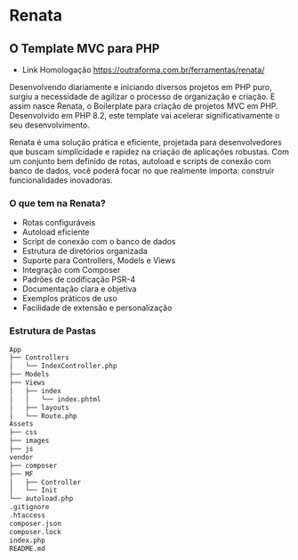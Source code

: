 # Renata

## O Template MVC para PHP

- Link Homologação https://outraforma.com.br/ferramentas/renata/

Desenvolvendo diariamente e iniciando diversos projetos em PHP puro, surgiu a necessidade de agilizar o processo de organização e criação. E assim nasce Renata, o Boilerplate para criação de projetos MVC em PHP. Desenvolvido em PHP 8.2, este template vai acelerar significativamente o seu desenvolvimento.

Renata é uma solução prática e eficiente, projetada para desenvolvedores que buscam simplicidade e rapidez na criação de aplicações robustas. Com um conjunto bem definido de rotas, autoload e scripts de conexão com banco de dados, você poderá focar no que realmente importa: construir funcionalidades inovadoras.

### O que tem na Renata?
- Rotas configuráveis
- Autoload eficiente
- Script de conexão com o banco de dados
- Estrutura de diretórios organizada
- Suporte para Controllers, Models e Views
- Integração com Composer
- Padrões de codificação PSR-4
- Documentação clara e objetiva
- Exemplos práticos de uso
- Facilidade de extensão e personalização

### Estrutura de Pastas
```markdown
App
├── Controllers
│   └── IndexController.php
├── Models
├── Views
│   ├── index
│   │   └── index.phtml
│   ├── layouts
│   └── Route.php
Assets
├── css
├── images
├── js
vendor
├── composer
├── MF
│   ├── Controller
│   └── Init
└── autoload.php
.gitignore
.htaccess
composer.json
composer.lock
index.php
README.md
